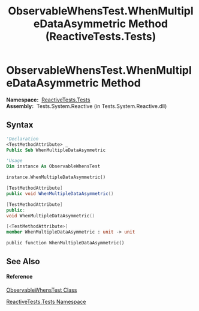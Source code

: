 ﻿---
title: ObservableWhensTest.WhenMultipleDataAsymmetric Method  (ReactiveTests.Tests)
TOCTitle: WhenMultipleDataAsymmetric Method
ms:assetid: M:ReactiveTests.Tests.ObservableWhensTest.WhenMultipleDataAsymmetric
ms:mtpsurl: https://msdn.microsoft.com/en-us/library/reactivetests.tests.observablewhenstest.whenmultipledataasymmetric(v=VS.103)
ms:contentKeyID: 36621169
ms.date: 06/28/2011
mtps_version: v=VS.103
f1_keywords:
- ReactiveTests.Tests.ObservableWhensTest.WhenMultipleDataAsymmetric
dev_langs:
- CSharp
- JScript
- VB
- FSharp
- c++
---

# ObservableWhensTest.WhenMultipleDataAsymmetric Method

**Namespace:**  [ReactiveTests.Tests](hh289046\(v=vs.103\).md)  
**Assembly:**  Tests.System.Reactive (in Tests.System.Reactive.dll)

## Syntax

``` vb
'Declaration
<TestMethodAttribute> _
Public Sub WhenMultipleDataAsymmetric
```

``` vb
'Usage
Dim instance As ObservableWhensTest

instance.WhenMultipleDataAsymmetric()
```

``` csharp
[TestMethodAttribute]
public void WhenMultipleDataAsymmetric()
```

``` c++
[TestMethodAttribute]
public:
void WhenMultipleDataAsymmetric()
```

``` fsharp
[<TestMethodAttribute>]
member WhenMultipleDataAsymmetric : unit -> unit 
```

``` jscript
public function WhenMultipleDataAsymmetric()
```

## See Also

#### Reference

[ObservableWhensTest Class](hh303102\(v=vs.103\).md)

[ReactiveTests.Tests Namespace](hh289046\(v=vs.103\).md)

